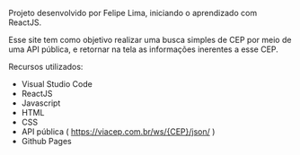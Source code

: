 Projeto desenvolvido por Felipe Lima, iniciando o aprendizado com ReactJS.

Esse site tem como objetivo realizar uma busca simples de CEP por meio de uma API pública, e retornar na tela as informações inerentes a esse CEP.

Recursos utilizados: 
  - Visual Studio Code
  - ReactJS
  - Javascript
  - HTML
  - CSS
  - API pública ( https://viacep.com.br/ws/{CEP}/json/ )
  - Github Pages
